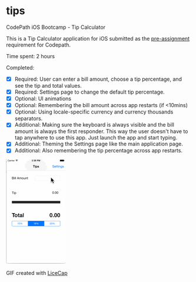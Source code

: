 # tips
CodePath iOS Bootcamp - Tip Calculator

This is a Tip Calculator application for iOS submitted as the [pre-assignment](https://gist.github.com/timothy1ee/7747214) requirement for Codepath.

Time spent: 2 hours

Completed:

* [x] Required: User can enter a bill amount, choose a tip percentage, and see the tip and total values.
* [x] Required: Settings page to change the default tip percentage.
* [x] Optional: UI animations
* [x] Optional: Remembering the bill amount across app restarts (if <10mins)
* [x] Optional: Using locale-specific currency and currency thousands separators.
* [x] Additional: Making sure the keyboard is always visible and the bill amount is always the first responder. This way the user doesn't have to tap anywhere to use this app. Just launch the app and start typing.
* [x] Additional: Theming the Settings page like the main application page.
* [x] Additional: Also remembering the tip percentage across app restarts.

![Video Walkthrough](anim_tip_calculator.gif)

GIF created with [LiceCap](http://www.cockos.com/licecap/)
